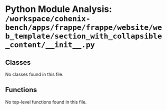 # Python Module Analysis: `/workspace/cohenix-bench/apps/frappe/frappe/website/web_template/section_with_collapsible_content/__init__.py`

## Classes

No classes found in this file.


## Functions

No top-level functions found in this file.

